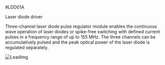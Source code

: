 <!--- Created:2017-01-02T13:45:51.675787: ---> 
<!--- Author:Mlab: ---> 
<!--- AuthorEmail:email@mlab.cz: ---> 
<!--- Tags:None: ---> 
<!--- Ust:rtDescription.en]
Laser diode driver

[InfoShortDescription.cs]
Budič laserových diod.

[InfoLongDescription.en]
Three-channel laser diode pulse regulator module enables the continuous wave operation of laser diodes
or spike-free switching with defined current pulses
in a frequency range of up to 155 MHz. The three
channels can be accumulatively pulsed and the peak optical power of
the laser diode is regulated separately.

[InfoLongDescription.cs]
Modul je určen k bezpečnému buzení laserových polovodičových diod. Obsohuje tři nezávisle spinotelné zdroje proudu o nekolik ochranných systémů.


[End]: ---> 
<!--- Name:LDD01A: --->
#LDD01A 
<!--- LongName --->
Laser diode driver
<!--- ELongName ---> 

<!--- Lead --->
Three-channel laser diode pulse regulator module enables the continuous wave operation of laser diodes
or spike-free switching with defined current pulses
in a frequency range of up to 155 MHz. The three
channels can be accumulatively pulsed and the peak optical power of
the laser diode is regulated separately.
<!--- ELead ---> 

![LeadImg](DOC/SRC/img/LDD01A_top_big.jpg) 


​
​
<!--- Description --->
<!--- EDescription --->
<!--- Content --->
<!--- EContent --->
            